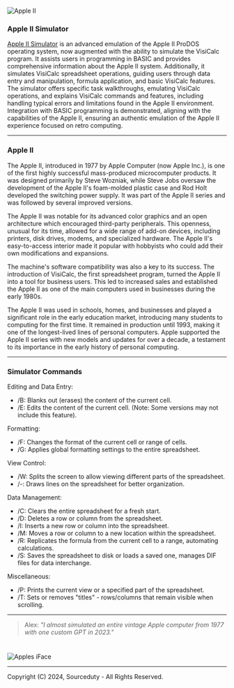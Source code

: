 ![Apple II](https://github.com/sourceduty/Apple_II_Simulator/assets/123030236/535d766b-c0b5-4e68-a0cb-bd0dd60b4dc6)

### Apple II Simulator

[Apple II Simulator](https://chat.openai.com/g/g-ci1HVmwRL-apple-ii-simulator) is an advanced emulation of the Apple II ProDOS operating system, now augmented with the ability to simulate the VisiCalc program. It assists users in programming in BASIC and provides comprehensive information about the Apple II system. Additionally, it simulates VisiCalc spreadsheet operations, guiding users through data entry and manipulation, formula application, and basic VisiCalc features. The simulator offers specific task walkthroughs, emulating VisiCalc operations, and explains VisiCalc commands and features, including handling typical errors and limitations found in the Apple II environment. Integration with BASIC programming is demonstrated, aligning with the capabilities of the Apple II, ensuring an authentic emulation of the Apple II experience focused on retro computing.

***

### Apple II

The Apple II, introduced in 1977 by Apple Computer (now Apple Inc.), is one of the first highly successful mass-produced microcomputer products. It was designed primarily by Steve Wozniak, while Steve Jobs oversaw the development of the Apple II's foam-molded plastic case and Rod Holt developed the switching power supply. It was part of the Apple II series and was followed by several improved versions.

The Apple II was notable for its advanced color graphics and an open architecture which encouraged third-party peripherals. This openness, unusual for its time, allowed for a wide range of add-on devices, including printers, disk drives, modems, and specialized hardware. The Apple II's easy-to-access interior made it popular with hobbyists who could add their own modifications and expansions.

The machine's software compatibility was also a key to its success. The introduction of VisiCalc, the first spreadsheet program, turned the Apple II into a tool for business users. This led to increased sales and established the Apple II as one of the main computers used in businesses during the early 1980s.

The Apple II was used in schools, homes, and businesses and played a significant role in the early education market, introducing many students to computing for the first time. It remained in production until 1993, making it one of the longest-lived lines of personal computers. Apple supported the Apple II series with new models and updates for over a decade, a testament to its importance in the early history of personal computing.

***

### Simulator Commands

Editing and Data Entry:
- /B: Blanks out (erases) the content of the current cell.
- /E: Edits the content of the current cell. (Note: Some versions may not include this feature).

Formatting:
- /F: Changes the format of the current cell or range of cells.
- /G: Applies global formatting settings to the entire spreadsheet.

View Control:
- /W: Splits the screen to allow viewing different parts of the spreadsheet.
- /-: Draws lines on the spreadsheet for better organization.

Data Management:
- /C: Clears the entire spreadsheet for a fresh start.
- /D: Deletes a row or column from the spreadsheet.
- /I: Inserts a new row or column into the spreadsheet.
- /M: Moves a row or column to a new location within the spreadsheet.
- /R: Replicates the formula from the current cell to a range, automating calculations.
- /S: Saves the spreadsheet to disk or loads a saved one, manages DIF files for data interchange.

Miscellaneous:
- /P: Prints the current view or a specified part of the spreadsheet.
- /T: Sets or removes "titles" - rows/columns that remain visible when scrolling.

***

> Alex: *"I almost simulated an entire vintage Apple computer from 1977 with one custom GPT in 2023."*

#

![Apples iFace](https://github.com/user-attachments/assets/bcd00695-b887-49af-9ee8-bb776eb6b394)

***
Copyright (C) 2024, Sourceduty - All Rights Reserved.
